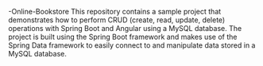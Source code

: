 -Online-Bookstore
This repository contains a sample project that demonstrates how to perform CRUD (create, read, update, delete) operations with Spring Boot and Angular using a MySQL database. The project is built using the Spring Boot framework and makes use of the Spring Data framework to easily connect to and manipulate data stored in a MySQL database. 
